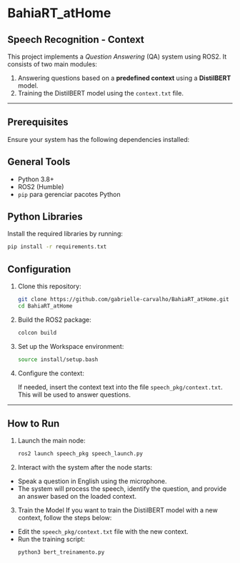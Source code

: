 # BahiaRT_atHome

## Speech Recognition - Context

This project implements a *Question Answering* (QA) system using ROS2. It consists of two main modules:  
1. Answering questions based on a **predefined context** using a **DistilBERT**  model.  
2. Training the DistilBERT model using the `context.txt` file.  

---

## Prerequisites

Ensure your system has the following dependencies installed:  

## General Tools
- Python 3.8+  
- ROS2 (Humble)  
- `pip` para gerenciar pacotes Python  

## Python Libraries
Install the required libraries by running:  
```bash
pip install -r requirements.txt

```
## Configuration

1. Clone this repository:
   ```bash
   git clone https://github.com/gabrielle-carvalho/BahiaRT_atHome.git
   cd BahiaRT_atHome

2. Build the ROS2 package:
   ```bash
   colcon build
3. Set up the Workspace environment:
   ```bash
   source install/setup.bash
4. Configure the context:

   If needed, insert the context text into the file `speech_pkg/context.txt`. This will be used to answer questions.

---

## How to Run

1. Launch the main node:
   ```bash
   ros2 launch speech_pkg speech_launch.py
   ```
2. Interact with the system after the node starts:

- Speak a question in English using the microphone.
- The system will process the speech, identify the question, and provide an answer based on the loaded context.

3. Train the Model
If you want to train the DistilBERT model with a new context, follow the steps below:

- Edit the `speech_pkg/context.txt` file with the new context.
- Run the training script:
  ```bash
  python3 bert_treinamento.py
